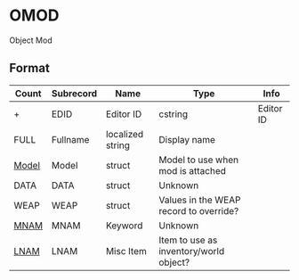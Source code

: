 OMOD
====

Object Mod

## Format

Count | Subrecord | Name | Type | Info
------|-------|------|------|-----
+ | EDID | Editor ID | cstring | Editor ID
 | FULL | Fullname | localized string | Display name
 | [Model](Subrecords/Model.md) | Model | struct | Model to use when mod is attached 
 | DATA | DATA | struct | Unknown
 | WEAP | WEAP | struct | Values in the WEAP record to override?
 | [MNAM](KYWD.md) | MNAM | Keyword | Unknown
 | [LNAM](MISC.md) | LNAM | Misc Item | Item to use as inventory/world object?